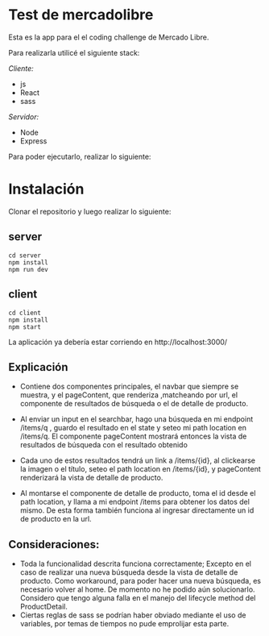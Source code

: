 # Test de mercadolibre

Esta es la app para el el coding challenge de Mercado Libre. 

Para realizarla utilicé el siguiente stack:

*Cliente:*
* js 
* React
* sass

*Servidor:*
* Node
* Express

Para poder ejecutarlo, realizar lo siguiente:

# Instalación

Clonar el repositorio y luego realizar lo siguiente:

## server

``` 
cd server 
npm install 
npm run dev 
 ```

## client

``` 
cd client
npm install
npm start 
```

La aplicación ya debería estar corriendo en http://localhost:3000/

## Explicación

- Contiene dos componentes principales, el navbar que siempre se muestra, y el pageContent, que renderiza ,matcheando por url, el componente de resultados de búsqueda o el de detalle de producto.

- Al enviar un input en el searchbar, hago una búsqueda en mi endpoint /items/q , guardo el resultado en el state y seteo mi path location en /items/q. El componente pageContent mostrará entonces la vista de resultados de búsqueda con el resultado obtenido

- Cada uno de estos resultados tendrá un link a /items/{id}, al clickearse la imagen o el título, seteo el path location en /items/{id}, y pageContent renderizará la vista de detalle de producto.

- Al montarse el componente de detalle de producto, toma el id desde el path location, y llama a mi endpoint /items para obtener los datos del mismo. De esta forma también funciona al ingresar directamente un id de producto en la url.

## Consideraciones:

- Toda la funcionalidad descrita funciona correctamente; Excepto en el caso de realizar una nueva búsqueda desde la vista de detalle de producto. Como workaround, para poder hacer una nueva búsqueda, es necesario volver al home. De momento no he podido aún solucionarlo. Considero que tengo alguna falla en el manejo del lifecycle method del ProductDetail.
- Ciertas reglas de sass se podrían haber obviado mediante el uso de variables, por temas de tiempos  no pude emprolijar esta parte.
